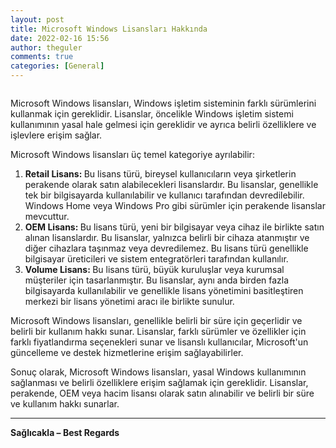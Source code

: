 ```yaml
---
layout: post
title: Microsoft Windows Lisansları Hakkında
date: 2022-02-16 15:56
author: theguler
comments: true
categories: [General]
---
```

<!-- wp:image {"id":1822,"sizeSlug":"large","linkDestination":"none"} -->
<figure class="wp-block-image size-large"><img src="https://theguler.wordpress.com/wp-content/uploads/2022/02/license.png?w=600" alt="" class="wp-image-1822" /></figure>
<!-- /wp:image -->

<!-- wp:paragraph -->
<p>Microsoft Windows lisansları, Windows işletim sisteminin farklı sürümlerini kullanmak için gereklidir. Lisanslar, öncelikle Windows işletim sistemi kullanımının yasal hale gelmesi için gereklidir ve ayrıca belirli özelliklere ve işlevlere erişim sağlar.</p>
<!-- /wp:paragraph -->

<!-- wp:paragraph -->
<p>Microsoft Windows lisansları üç temel kategoriye ayrılabilir:</p>
<!-- /wp:paragraph -->

<!-- wp:list {"ordered":true} -->
<ol><!-- wp:list-item -->
<li><strong>Retail <strong>Lisans</strong>: </strong>Bu lisans türü, bireysel kullanıcıların veya şirketlerin perakende olarak satın alabilecekleri lisanslardır. Bu lisanslar, genellikle tek bir bilgisayarda kullanılabilir ve kullanıcı tarafından devredilebilir. Windows Home veya Windows Pro gibi sürümler için perakende lisanslar mevcuttur.</li>
<!-- /wp:list-item -->

<!-- wp:list-item -->
<li><strong>OEM Lisans: </strong>Bu lisans türü, yeni bir bilgisayar veya cihaz ile birlikte satın alınan lisanslardır. Bu lisanslar, yalnızca belirli bir cihaza atanmıştır ve diğer cihazlara taşınmaz veya devredilemez. Bu lisans türü genellikle bilgisayar üreticileri ve sistem entegratörleri tarafından kullanılır.</li>
<!-- /wp:list-item -->

<!-- wp:list-item -->
<li><strong>Volume Lisans: </strong>Bu lisans türü, büyük kuruluşlar veya kurumsal müşteriler için tasarlanmıştır. Bu lisanslar, aynı anda birden fazla bilgisayarda kullanılabilir ve genellikle lisans yönetimini basitleştiren merkezi bir lisans yönetimi aracı ile birlikte sunulur.</li>
<!-- /wp:list-item --></ol>
<!-- /wp:list -->

<!-- wp:paragraph -->
<p>Microsoft Windows lisansları, genellikle belirli bir süre için geçerlidir ve belirli bir kullanım hakkı sunar. Lisanslar, farklı sürümler ve özellikler için farklı fiyatlandırma seçenekleri sunar ve lisanslı kullanıcılar, Microsoft'un güncelleme ve destek hizmetlerine erişim sağlayabilirler.</p>
<!-- /wp:paragraph -->

<!-- wp:paragraph -->
<p>Sonuç olarak, Microsoft Windows lisansları, yasal Windows kullanımının sağlanması ve belirli özelliklere erişim sağlamak için gereklidir. Lisanslar, perakende, OEM veya hacim lisansı olarak satın alınabilir ve belirli bir süre ve kullanım hakkı sunarlar.</p>
<!-- /wp:paragraph -->

<!-- wp:separator {"opacity":"css"} -->
<hr class="wp-block-separator has-css-opacity" />
<!-- /wp:separator -->

<!-- wp:paragraph -->
<p><strong>Sağlıcakla – Best Regards</strong></p>
<!-- /wp:paragraph -->
